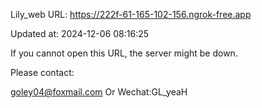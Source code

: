 Lily_web URL: https://222f-61-165-102-156.ngrok-free.app

Updated at: 2024-12-06 08:16:25

If you cannot open this URL, the server might be down.

Please contact: 

goley04@foxmail.com Or Wechat:GL_yeaH